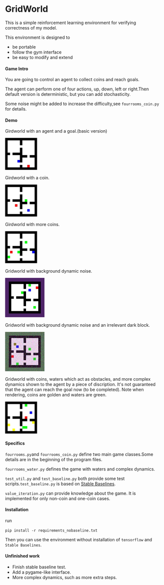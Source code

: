 # GridWorld

This is a simple reinforcement learning environment for verifying correctness of my model.

This environment is designed to

- be portable
- follow the gym interface
- be easy to modify and extend

#### Game Intro
You are going to control an agent to collect coins and reach goals.

The agent can perform one of four actions, up, down, left or right.Then default version is deterministic, but you can add stochasticity.

Some noise might be added to increase the difficulty,see `fourrooms_coin.py` for details.


#### Demo
Girdworld with an agent and a goal.(basic version)

<img src="./demo/demo0.jpg">

Girdworld with a coin.

<img src="./demo/demo1.jpg">

Girdworld with more coins.

<img src="./demo/demo2.jpg">

Gridworld with background dynamic noise.

<img src="./demo/demo3.jpg">

Gridworld with background dynamic noise and an irrelevant dark block.

<img src="./demo/demo4.jpg">

Gridworld with coins, waters which act as obstacles, and more complex dynamics shown to the agent by a piece of discription. It's not guaranteed that the agent can reach the goal now (to be completed). Note when rendering, coins are golden and waters are green.

<img src="./test_render/test0.jpg">



#### Specifics

`fourrooms.py`and `fourrooms_coin.py` define two main game classes.Some details are in the beginning of the program files.

`fourrooms_water.py` defines the game with waters and complex dynamics.

`test_util.py` and `test_baseline.py` both provide some test scripts.`test_baseline.py` is based on [Stable Baselines](https://github.com/hill-a/stable-baselines).

`value_iteration.py` can provide knowledge about the game. It is implemented for only non-coin and one-coin cases.

#### Installation
run

`pip install -r requirements_nobaseline.txt`

Then you can use the environment without installation of `tensorflow` and `Stable Baselines`. 


#### Unfinished work
- Finish stable baseline test.
- Add a pygame-like interface.
- More complex dynamics, such as more extra steps.

